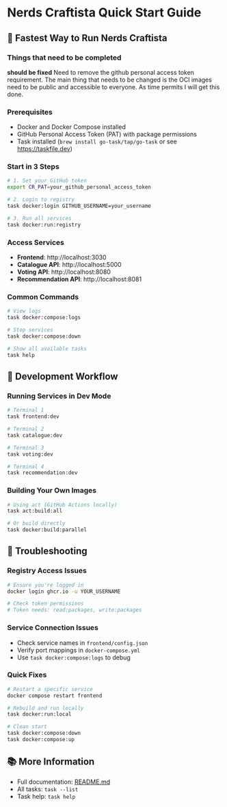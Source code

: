 # Nerds Craftista Quick Start Guide

## 🚀 Fastest Way to Run Nerds Craftista

### Things that need to be completed

**should be fixed**
Need to remove the github personal access token requirement. The main thing that needs to be changed is the OCI images need to
be public and accessible to everyone. As time permits I will get this done.

### Prerequisites
- Docker and Docker Compose installed
- GitHub Personal Access Token (PAT) with package permissions
- Task installed (`brew install go-task/tap/go-task` or see https://taskfile.dev)

### Start in 3 Steps

```bash
# 1. Set your GitHub token
export CR_PAT=your_github_personal_access_token

# 2. Login to registry
task docker:login GITHUB_USERNAME=your_username

# 3. Run all services
task docker:run:registry
```

### Access Services
- **Frontend**: http://localhost:3030
- **Catalogue API**: http://localhost:5000
- **Voting API**: http://localhost:8080
- **Recommendation API**: http://localhost:8081

### Common Commands

```bash
# View logs
task docker:compose:logs

# Stop services
task docker:compose:down

# Show all available tasks
task help
```

## 🔧 Development Workflow

### Running Services in Dev Mode

```bash
# Terminal 1
task frontend:dev

# Terminal 2
task catalogue:dev

# Terminal 3
task voting:dev

# Terminal 4
task recommendation:dev
```

### Building Your Own Images

```bash
# Using act (GitHub Actions locally)
task act:build:all

# Or build directly
task docker:build:parallel
```

## 🐛 Troubleshooting

### Registry Access Issues
```bash
# Ensure you're logged in
docker login ghcr.io -u YOUR_USERNAME

# Check token permissions
# Token needs: read:packages, write:packages
```

### Service Connection Issues
- Check service names in `frontend/config.json`
- Verify port mappings in `docker-compose.yml`
- Use `task docker:compose:logs` to debug

### Quick Fixes
```bash
# Restart a specific service
docker compose restart frontend

# Rebuild and run locally
task docker:run:local

# Clean start
task docker:compose:down
task docker:compose:up
```

## 📚 More Information

- Full documentation: [README.md](README.md)
- All tasks: `task --list`
- Task help: `task help`
